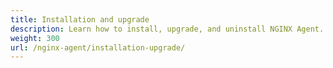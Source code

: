 ```yaml
---
title: Installation and upgrade
description: Learn how to install, upgrade, and uninstall NGINX Agent.
weight: 300
url: /nginx-agent/installation-upgrade/
---
```

